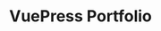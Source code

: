 ---
layout: single
title: VuePress Portfolio
creator: forestry.io
creator_url: https://forestry.io
date_added: 2019-01-05
site_description: A minimalistic portfolio built with VuePress.
site_url: https://vuepress-portfolio.netlify.com
site_screenshots:
  - sites/portfolio.jpg
  - sites/portfolio-post.jpg
site_tags:
  - portfolio
---